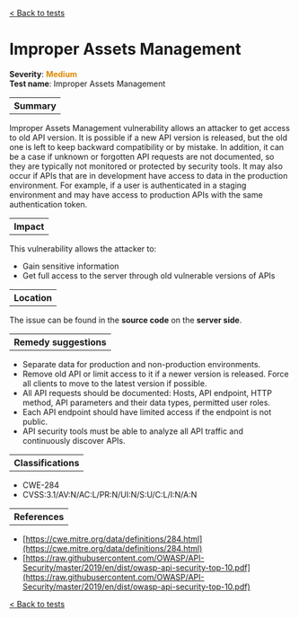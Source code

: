 <a class="not-decorated-link" href="#/guide/vulnerabilities/overview.md">< Back to tests</a>

# Improper Assets Management

<b>Severity</b>: <b><font color="#DE8800">Medium</font></b><br>
<b>Test name</b>: Improper Assets Management

<table id="simple-table">
    <tr>
        <th><strong>Summary</strong></th>
    </tr>
</table>

Improper Assets Management vulnerability allows an attacker to get access to old API version. It is possible if a new API version is released, but the old one is left to keep backward compatibility or by mistake. In addition, it can be a case if unknown or forgotten API requests are not documented, so they are typically not monitored or protected by security tools. 
It may also occur if APIs that are in development have access to data in the production environment. For example, if a user is authenticated in a staging environment and may have access to production APIs with the same authentication token.

<table id="simple-table">
    <tr>
        <th><strong>Impact</strong></th>
    </tr>
</table>

This vulnerability allows the attacker to:
* Gain sensitive information
* Get full access to the server through old vulnerable versions of APIs


<table id="simple-table">
    <tr>
        <th><strong>Location</strong></th>
    </tr>
</table>

The issue can be found in the **source code** on the **server side**.

<table id="simple-table">
    <tr>
        <th><strong>Remedy suggestions</strong></th>
    </tr>
</table>

* Separate data for production and non-production environments.
* Remove old API or limit access to it if a newer version is released. Force all clients to move to the latest version if possible.
* All API requests should be documented: Hosts, API endpoint, HTTP method, API parameters and their data types, permitted user roles.
* Each API endpoint should have limited access if the endpoint is not public.
* API security tools must be able to analyze all API traffic and continuously discover APIs.


<table id="simple-table">
    <tr>
        <th><strong>Classifications</strong></th>
    </tr>
</table>

* CWE-284
* CVSS:3.1/AV:N/AC:L/PR:N/UI:N/S:U/C:L/I:N/A:N

<table id="simple-table">
    <tr>
        <th><strong>References</strong></th>
    </tr>
</table>

* [https://cwe.mitre.org/data/definitions/284.html](https://cwe.mitre.org/data/definitions/284.html)
* [https://raw.githubusercontent.com/OWASP/API-Security/master/2019/en/dist/owasp-api-security-top-10.pdf](https://raw.githubusercontent.com/OWASP/API-Security/master/2019/en/dist/owasp-api-security-top-10.pdf)


<a class="not-decorated-link" href="#/guide/vulnerabilities/overview.md">< Back to tests</a>